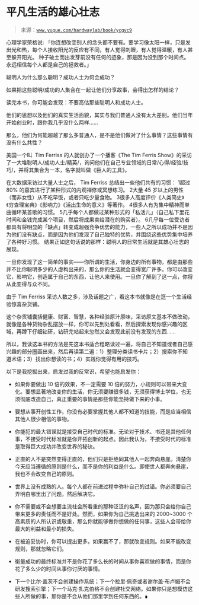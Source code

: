 # 平凡生活的雄心壮志

> 来源：[`www.yuque.com/hardwaylab/book/ycgvc9`](https://www.yuque.com/hardwaylab/book/ycgvc9)

<ne-quote id="u35bdde1e" data-lake-id="u35bdde1e">

心理学家荣格说: 「你连想改变别人的念头都不要有。要学习像太阳一样，只是发出光和热，每个人接收阳光的反应有不同，有人觉得刺眼，有人觉得温暖，有人甚至躲开阳光。 种子破土而出发芽前没有任何的迹象，那是因为没到那个时间点。永远相信每个人都是自己的拯救者。」</ne-quote> 

聪明人为什么那么聪明？成功人士为何会成功？ 

如果把这些聪明/成功的人集合在一起让他们分享故事，会得出怎样的结论？ 

读完本书，你可能会发现：不要高估那些聪明人和成功人士。 

他们的思想以及他们的真实生活面貌，其实与我们普通人没有太大差别。他们当年开始创业时，跟你我几乎没什么两样…… 

那么，他们为何能超越了那么多普通人，是不是他们做对了什么事情？这些事情有没有什么共性？ 

美国一个叫  Tim Ferriss 的人就创办了一个播客《The Tim Ferris Show》的采访了一大堆聪明人/成功人士/精英/，询问他们在自己专业领域的日常/心得/经验/技巧/，并将其集合为一本，名字就叫做《巨人的工具》。 

在大数据采访过大量人士之后， Tim Ferriss 总结出一些他们共有的习惯： <ne-oli><ne-oli-i>1</ne-oli-i><ne-oli-c class="ne-oli-content" id="5ad80718ad9f694a34bf92a2f50ab244" data-lake-id="5ad80718ad9f694a34bf92a2f50ab244">超过 80% 的嘉宾进行了某种形式的内观禅修或冥想练习。</ne-oli-c></ne-oli> <ne-oli><ne-oli-i>2</ne-oli-i><ne-oli-c class="ne-oli-content" id="bcd10922ce01cd822de026a14c8843b4" data-lake-id="bcd10922ce01cd822de026a14c8843b4">大量 45 岁以上的男性（而非女性）从不吃早饭，或者只吃少量食物。</ne-oli-c></ne-oli> <ne-oli><ne-oli-i>3</ne-oli-i><ne-oli-c class="ne-oli-content" id="2efd69db78944b50d1d874578376f13b" data-lake-id="2efd69db78944b50d1d874578376f13b">很多人高度评价《人类简史》《穷查理宝典》《影响力》《活出生命的意义》等著作。</ne-oli-c></ne-oli> <ne-oli><ne-oli-i>4</ne-oli-i><ne-oli-c class="ne-oli-content" id="dee45ee346ada26ec7b8b80e20f3c991" data-lake-id="dee45ee346ada26ec7b8b80e20f3c991">很多人有为集中精神而单曲循环某首歌的习惯。</ne-oli-c></ne-oli> <ne-oli><ne-oli-i>5</ne-oli-i><ne-oli-c class="ne-oli-content" id="16847b4d18c03d56a36fbc68d72fdb6b" data-lake-id="16847b4d18c03d56a36fbc68d72fdb6b">几乎每个人都做过某种形式的「私活儿」（自己私下里花时间和金钱完成某个项目，然后将成果卖给潜在的购买者）。</ne-oli-c></ne-oli> <ne-oli><ne-oli-i>6</ne-oli-i><ne-oli-c class="ne-oli-content" id="7851c52180466295ab54f0c9f45426ea" data-lake-id="7851c52180466295ab54f0c9f45426ea">几乎每一位受访者都具有将明显的「缺点」转变成超强竞争优势的能力，一些人之所以成功并不是因为他们没有缺点，而是因为他们发现了自己独特的优势，并围绕这些优势集中培养了各种好习惯。 结果正如这句话说的那样：聪明人的日常生活就是其雄心壮志的展现。</ne-oli-c></ne-oli> 

一旦你发现了这一简单的事实——你所谓的生活，你身边的所有事物，都是由那些并不比你聪明多少的人虚构出来的，那么你的生活就会变得宽广许多。你可以改变它，影响它，创造属于自己的东西，让他人来使用。一旦你了解到了这一点，你将从此变得与众不同。 

由于 Tim Ferriss 采访人数之多，涉及话题之广，看这本书就像是在逛一个生活经验惊喜杂货铺。 

这个杂货铺囊括健康、财富、智慧，各种经验原汁原味，采访原文基本不做改动，就像是各种货物杂乱摆放一样，你可以先到处看看，然后探索发现你感兴趣的区域，再蹲下仔细钻研，钻研完站起来忽然又会发现此前没有发现的东西…… 

所以，我读这本书的方法是先这本书适合粗略读过一遍，将自己不知道或者自己感兴趣的部分圈画出来，然后再读第二遍：1）整理分类读书卡片；2）搜索你不知道术语；3）找出你想读的书；4）实践你觉得有用的技巧。 

以下是我挖掘出来，启发过我的反常识，希望也能启发你： 

+   如果你要做出 10 倍的效果，不一定需要 10 倍的努力，小规则可以带来大变化。要想显著地改变你的生活，你无须要赚很多钱，无须获得博士学位，也无须彻底改造自己，真正重要的事情是那些你能坚持做下来的小事。 

+   要想从事开创性工作，你没有必要掌握其他人都不知道的技能，而是应当相信其他人很少相信的事物。 

+   你能犯的最大错误就是接受自己时代的标准。无论对于技术、书还是其他任何事，不接受时代标准就是你开拓创新的起点。因此我认为，不接受时代的标准是取得巨大成功并改变世界的秘诀。 

+   正直的人不是突然变得正直的，他们只是拒绝同其他人一起奔向悬崖。清楚你今天应当遵循的原则是什么，而不是你的利益是什么。即使世人都奔向悬崖，我也不会改变自己的原则。 

+   世界上没有成熟的人。每个人都在前进过程中弥补自己的过错。你必须要自己弄明白哪里出了问题，然后解决它。 

+   你不需要或不会想要主流社会所看重的那种泛泛的名声，因为那只会给你自己带来更多的责任而不是好处。然而，如果你为自己挑选出来的 2000~3000 个高素质的人所认识或敬重，那么你就能够做你想做的任何事，这些人会带给你最大的利益和最小的损失。 

+   在被迫妥协时，你可以提出更多。如果赢不了，那就改变规则。如果不能改变规则，那就忽略它们。 

+   衡量成功的最终标准并不是你花了多么长的时间从事你喜欢做的事情，而是你花了多么少的时间从事你讨厌的事情。 

+   下一个比尔·盖茨不会创建操作系统；下一个拉里·佩奇或者谢尔盖·布卢姆不会研发搜索引擎；下一个马克·扎克伯格不会创建社交网络。如果你只是想模仿这些人所做的事，那你是不会从他们那里学到任何东西的。∎